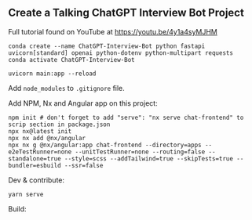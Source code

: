 ## Create a Talking ChatGPT Interview Bot Project

Full tutorial found on YouTube at https://youtu.be/4y1a4syMJHM

```shell
conda create --name ChatGPT-Interview-Bot python fastapi uvicorn[standard] openai python-dotenv python-multipart requests
conda activate ChatGPT-Interview-Bot

uvicorn main:app --reload
```

Add `node_modules` to `.gitignore` file.

Add NPM, Nx and Angular app on this project:

```shell
npm init # don't forget to add "serve": "nx serve chat-frontend" to scrip section in package.json
npx nx@latest init
npx nx add @nx/angular
npx nx g @nx/angular:app chat-frontend --directory=apps --e2eTestRunner=none --unitTestRunner=none --routing=false --standalone=true --style=scss --addTailwind=true --skipTests=true --bundler=esbuild --ssr=false
```

Dev & contribute:

```shell
yarn serve
```

Build:

```shell

```

